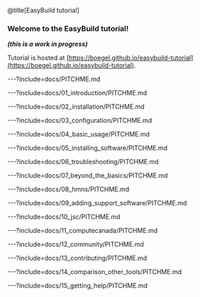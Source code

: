 @title[EasyBuild tutorial]

### Welcome to the EasyBuild tutorial!

***(this is a work in progress)***

Tutorial is hosted at [https://boegel.github.io/easybuild-tutorial](https://boegel.github.io/easybuild-tutorial).

---?include=docs/PITCHME.md

---?include=docs/01_introduction/PITCHME.md

---?include=docs/02_installation/PITCHME.md

---?include=docs/03_configuration/PITCHME.md

---?include=docs/04_basic_usage/PITCHME.md

---?include=docs/05_installing_software/PITCHME.md

---?include=docs/06_troubleshooting/PITCHME.md

---?include=docs/07_beyond_the_basics/PITCHME.md

---?include=docs/08_hmns/PITCHME.md

---?include=docs/09_adding_support_software/PITCHME.md

---?include=docs/10_jsc/PITCHME.md

---?include=docs/11_computecanada/PITCHME.md

---?include=docs/12_community/PITCHME.md

---?include=docs/13_contributing/PITCHME.md

---?include=docs/14_comparison_other_tools/PITCHME.md

---?include=docs/15_getting_help/PITCHME.md
